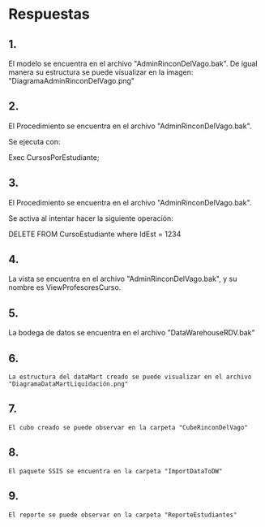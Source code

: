 # Respuestas

## 1.
 El modelo se encuentra en el archivo "AdminRinconDelVago.bak". De igual manera su estructura se puede visualizar en la imagen: "DiagramaAdminRinconDelVago.png"
 
## 2. 
 El Procedimiento se encuentra en el archivo "AdminRinconDelVago.bak". 
 
 Se ejecuta con:

 Exec CursosPorEstudiante;

## 3.
  El Procedimiento se encuentra en el archivo "AdminRinconDelVago.bak". 
  
 Se activa al intentar hacer la siguiente operación:
 
 DELETE FROM CursoEstudiante where IdEst = 1234
 
 ## 4.
   La vista se encuentra en el archivo "AdminRinconDelVago.bak", y su nombre es ViewProfesoresCurso.
   
 ## 5. 
   La bodega de datos se encuentra en el archivo "DataWarehouseRDV.bak"
   
 ## 6.
    La estructura del dataMart creado se puede visualizar en el archivo "DiagramaDataMartLiquidación.png"
    
 ## 7.
    El cubo creado se puede observar en la carpeta "CubeRinconDelVago"
    
 ## 8. 
    El paquete SSIS se encuentra en la carpeta "ImportDataToDW"
    
 ## 9.
    El reporte se puede observar en la carpeta "ReporteEstudiantes"

 
 
